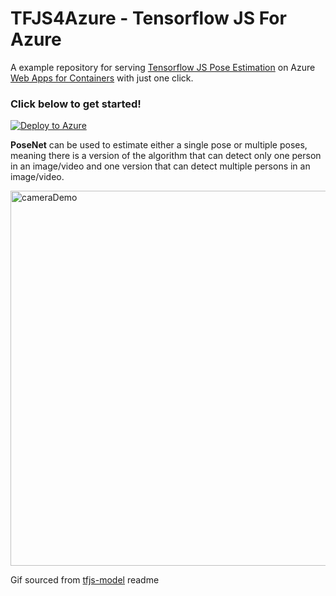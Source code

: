 # TFJS4Azure - Tensorflow JS For Azure

A example repository for serving [Tensorflow JS Pose Estimation](https://github.com/tensorflow/tfjs-models/tree/master/posenet) on Azure [Web Apps for Containers](https://azure.microsoft.com/en-us/services/app-service/containers/) with just one click. 

### Click below to get started!
[![Deploy to Azure](http://azuredeploy.net/deploybutton.png)](https://azuredeploy.net/)

**PoseNet** can be used to estimate either a single pose or multiple poses, meaning there is a version of the algorithm that can detect only one person in an image/video and one version that can detect multiple persons in an image/video. 

<img src="https://raw.githubusercontent.com/irealva/tfjs-models/master/posenet/demos/camera.gif" alt="cameraDemo" style="width: 600px;"/>

Gif sourced from [tfjs-model](https://github.com/tensorflow/tfjs-models/tree/master/posenet) readme 
